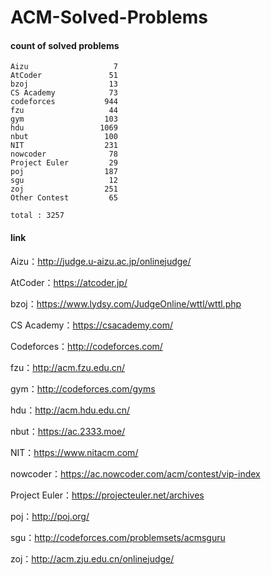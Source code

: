 ﻿# ACM-Solved-Problems

#### count of solved problems
	Aizu                   7
	AtCoder               51
	bzoj                  13
	CS Academy            73
	codeforces           944
	fzu                   44
	gym                  103
	hdu                 1069
	nbut                 100
	NIT                  231
	nowcoder              78
	Project Euler         29
	poj                  187
	sgu                   12
	zoj                  251
	Other Contest         65

`total : 3257`


#### link

Aizu：http://judge.u-aizu.ac.jp/onlinejudge/

AtCoder：https://atcoder.jp/

bzoj：https://www.lydsy.com/JudgeOnline/wttl/wttl.php

CS Academy：https://csacademy.com/

Codeforces：http://codeforces.com/

fzu：http://acm.fzu.edu.cn/

gym：http://codeforces.com/gyms

hdu：http://acm.hdu.edu.cn/

nbut：https://ac.2333.moe/

NIT：https://www.nitacm.com/

nowcoder：https://ac.nowcoder.com/acm/contest/vip-index

Project Euler：https://projecteuler.net/archives

poj：http://poj.org/

sgu：http://codeforces.com/problemsets/acmsguru

zoj：http://acm.zju.edu.cn/onlinejudge/
